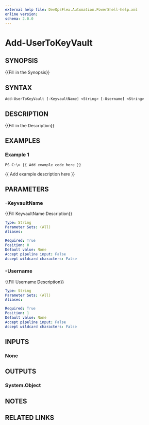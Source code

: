 ```yaml
---
external help file: DevOpsFlex.Automation.PowerShell-help.xml
online version: 
schema: 2.0.0
---
```


# Add-UserToKeyVault

## SYNOPSIS
{{Fill in the Synopsis}}

## SYNTAX

```
Add-UserToKeyVault [-KeyvaultName] <String> [-Username] <String>
```

## DESCRIPTION
{{Fill in the Description}}

## EXAMPLES

### Example 1
```
PS C:\> {{ Add example code here }}
```

{{ Add example description here }}

## PARAMETERS

### -KeyvaultName
{{Fill KeyvaultName Description}}

```yaml
Type: String
Parameter Sets: (All)
Aliases: 

Required: True
Position: 0
Default value: None
Accept pipeline input: False
Accept wildcard characters: False
```

### -Username
{{Fill Username Description}}

```yaml
Type: String
Parameter Sets: (All)
Aliases: 

Required: True
Position: 1
Default value: None
Accept pipeline input: False
Accept wildcard characters: False
```

## INPUTS

### None


## OUTPUTS

### System.Object

## NOTES

## RELATED LINKS

